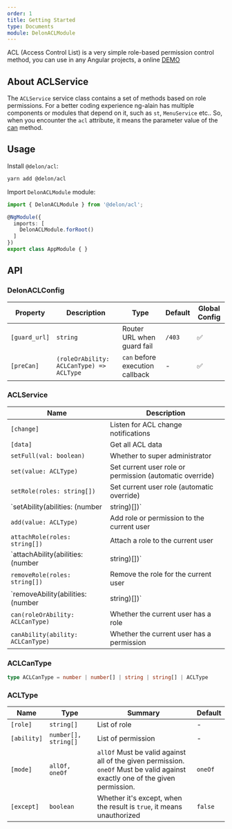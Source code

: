 ```yaml
---
order: 1
title: Getting Started
type: Documents
module: DelonACLModule
---
```


ACL (Access Control List) is a very simple role-based permission control method, you can use in any Angular projects, a online [DEMO](//ng-alain.github.io/ng-alain/#/logics/acl)

## About ACLService

The `ACLService` service class contains a set of methods based on role permissions. For a better coding experience ng-alain has multiple components or modules that depend on it, such as `st`, `MenuService` etc.. So, when you encounter the `acl` attribute, it means the parameter value of the [can](#ACLCanType) method.

## Usage

Install `@delon/acl`:

```bash
yarn add @delon/acl
```

Import `DelonACLModule` module:

```typescript
import { DelonACLModule } from '@delon/acl';

@NgModule({
  imports: [
    DelonACLModule.forRoot()
  ]
})
export class AppModule { }
```

## API

### DelonACLConfig

| Property | Description | Type | Default | Global Config |
|----------|-------------|------|---------|---------------|
| `[guard_url]` | `string` | Router URL when guard fail | `/403` | ✅ |
| `[preCan]` | `(roleOrAbility: ACLCanType) => ACLType` | `can` before execution callback | - | ✅ |

### ACLService

| Name | Description |
|------|-------------|
| `[change]` | Listen for ACL change notifications |
| `[data]` | Get all ACL data |
| `setFull(val: boolean)` | Whether to super administrator |
| `set(value: ACLType)` | Set current user role or permission (automatic override) |
| `setRole(roles: string[])` | Set current user role (automatic override) |
| `setAbility(abilities: (number | string)[])` | Set current user permission (automatic override) |
| `add(value: ACLType)` | Add role or permission to the current user |
| `attachRole(roles: string[])` | Attach a role to the current user |
| `attachAbility(abilities: (number | string)[])` | Attach a permission to the current user |
| `removeRole(roles: string[])` | Remove the role for the current user |
| `removeAbility(abilities: (number | string)[])` | Remove the permission for the current user |
| `can(roleOrAbility: ACLCanType)` | Whether the current user has a role |
| `canAbility(ability: ACLCanType)` | Whether the current user has a permission |

### ACLCanType

```ts
type ACLCanType = number | number[] | string | string[] | ACLType
```

### ACLType

| Name | Type | Summary | Default |
|------|------|---------|---------|
| `[role]` | `string[]` | List of role | - |
| `[ability]` | `number[], string[]` | List of permission | - |
| `[mode]` | `allOf, oneOf` | `allOf` Must be valid against all of the given permission.<br>`oneOf` Must be valid against exactly one of the given permission. | `oneOf` |
| `[except]` | `boolean` | Whether it's except, when the result is `true`, it means unauthorized | `false` |
